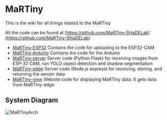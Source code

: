 # MaRTiny

This is the wiki for all things related to the MaRTiny

All the code can be found at [https://github.com/MaRTiny-SHaDELab](https://github.com/MaRTiny-SHaDELab)

- [MaRTiny-ESP32](https://github.com/MaRTiny-SHaDELab/MaRTiny-ESP32) Contains the code for uploading to the ESP32-CAM
- [MaRTiny-Arduino](https://github.com/MaRTiny-SHaDELab) Contains the code for the Arduino
- [MaRTiny-server](https://github.com/MaRTiny-SHaDELab/MaRTiny-server) Server code (Python Flask) for receiving images from ESP-32 CAM, run YOLO object detection and shadow segmentation
- [MaRTiny-edge](https://github.com/MaRTiny-SHaDELab/MaRTiny-edge) Server code (Node.js express) for receiving, storing, and returning the sensor data
- [MaRTiny-view](https://github.com/MaRTiny-SHaDELab/MaRTiny-view) Website code for displaying MaRTiny data. It gets data from MaRTiny-edge

## System Diagram

![MaRTinyArch](https://github.com/SHaDE-Lab/MaRTiny/assets/34399297/3fbb9e1c-7239-4b25-8c1e-fbec1f375a27)


